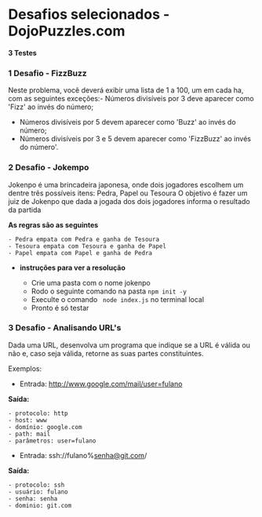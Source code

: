 # Desafios selecionados - DojoPuzzles.com

**3 Testes**

### 1 Desafio - FizzBuzz

Neste problema, você deverá exibir uma lista de 1 a 100, um em cada ha, com as seguintes exceções:- Números divisíveis por 3 deve aparecer como 'Fizz' ao invés do número;

- Números divisíveis por 5 devem aparecer como 'Buzz' ao invés do número;
- Números divisíveis por 3 e 5 devem aparecer como 'FizzBuzz' ao invés do número'.

### 2 Desafio - Jokempo

Jokenpo é uma brincadeira japonesa, onde dois jogadores escolhem um dentre três possíveis itens: Pedra, Papel ou Tesoura
O objetivo é fazer um juiz de Jokenpo que dada a jogada dos dois jogadores informa o resultado da partida

**As regras são as seguintes**

    - Pedra empata com Pedra e ganha de Tesoura
    - Tesoura empata com Tesoura e ganha de Papel
    - Papel empata com Papel e ganha de Pedra

- **instruções para ver a resolução**

  - Crie uma pasta com o nome jokenpo
  - Rodo o seguinte comando na pasta `npm init -y `
  - Execulte o comando ` node index.js` no terminal local
  - Pronto é só testar

### 3 Desafio - Analisando URL's

Dada uma URL, desenvolva um programa que indique se a URL é válida ou não e, caso seja válida, retorne as suas partes constituintes.

Exemplos:

- Entrada: http://www.google.com/mail/user=fulano

**Saída:**

    - protocolo: http
    - host: www
    - domínio: google.com
    - path: mail
    - parâmetros: user=fulano

- Entrada: ssh://fulano%senha@git.com/

**Saída:**

    - protocolo: ssh
    - usuário: fulano
    - senha: senha
    - dominio: git.com
